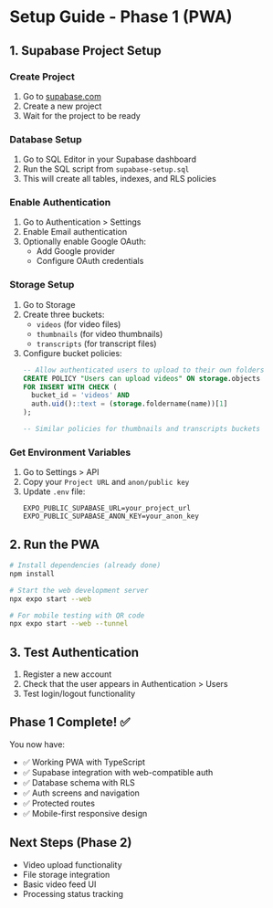 # Setup Guide - Phase 1 (PWA)

## 1. Supabase Project Setup

### Create Project
1. Go to [supabase.com](https://supabase.com)
2. Create a new project
3. Wait for the project to be ready

### Database Setup
1. Go to SQL Editor in your Supabase dashboard
2. Run the SQL script from `supabase-setup.sql`
3. This will create all tables, indexes, and RLS policies

### Enable Authentication
1. Go to Authentication > Settings
2. Enable Email authentication
3. Optionally enable Google OAuth:
   - Add Google provider
   - Configure OAuth credentials

### Storage Setup
1. Go to Storage
2. Create three buckets:
   - `videos` (for video files)
   - `thumbnails` (for video thumbnails)
   - `transcripts` (for transcript files)
3. Configure bucket policies:
   ```sql
   -- Allow authenticated users to upload to their own folders
   CREATE POLICY "Users can upload videos" ON storage.objects
   FOR INSERT WITH CHECK (
     bucket_id = 'videos' AND 
     auth.uid()::text = (storage.foldername(name))[1]
   );
   
   -- Similar policies for thumbnails and transcripts buckets
   ```

### Get Environment Variables
1. Go to Settings > API
2. Copy your `Project URL` and `anon/public key`
3. Update `.env` file:
   ```
   EXPO_PUBLIC_SUPABASE_URL=your_project_url
   EXPO_PUBLIC_SUPABASE_ANON_KEY=your_anon_key
   ```

## 2. Run the PWA

```bash
# Install dependencies (already done)
npm install

# Start the web development server
npx expo start --web

# For mobile testing with QR code
npx expo start --web --tunnel
```

## 3. Test Authentication

1. Register a new account
2. Check that the user appears in Authentication > Users
3. Test login/logout functionality

## Phase 1 Complete! ✅

You now have:
- ✅ Working PWA with TypeScript
- ✅ Supabase integration with web-compatible auth
- ✅ Database schema with RLS
- ✅ Auth screens and navigation
- ✅ Protected routes
- ✅ Mobile-first responsive design

## Next Steps (Phase 2)

- Video upload functionality
- File storage integration
- Basic video feed UI
- Processing status tracking